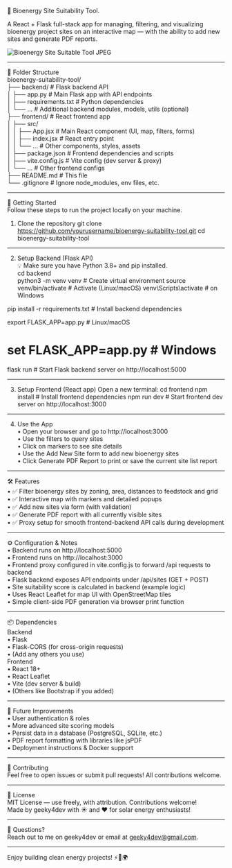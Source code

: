 🌿 Bioenergy Site Suitability Tool.  

A React + Flask full-stack app for managing, filtering, and visualizing bioenergy project sites on an interactive map — with the ability to add new sites and generate PDF reports.

![Bioenergy Site Suitable Tool JPEG](https://github.com/user-attachments/assets/4044a431-d772-452c-b6bb-5bafb34ea89a)

________________________________________
📁 Folder Structure  
bioenergy-suitability-tool/  
├── backend/                # Flask backend API  
│   ├── app.py              # Main Flask app with API endpoints   
│   ├── requirements.txt    # Python dependencies  
│   └── ...                 # Additional backend modules, models, utils (optional)  
├── frontend/               # React frontend app  
│   ├── src/  
│   │   ├── App.jsx         # Main React component (UI, map, filters, forms)  
│   │   ├── index.jsx       # React entry point  
│   │   └── ...             # Other components, styles, assets  
│   ├── package.json        # Frontend dependencies and scripts  
│   ├── vite.config.js      # Vite config (dev server & proxy)  
│   └── ...                 # Other frontend configs  
├── README.md               # This file  
└── .gitignore              # Ignore node_modules, env files, etc. 
________________________________________
🚀 Getting Started  
Follow these steps to run the project locally on your machine.
1. Clone the repository
git clone https://github.com/yourusername/bioenergy-suitability-tool.git
cd bioenergy-suitability-tool
________________________________________
2. Setup Backend (Flask API)  
💡 Make sure you have Python 3.8+ and pip installed.  
cd backend  
python3 -m venv venv               # Create virtual environment
source venv/bin/activate           # Activate (Linux/macOS)
venv\Scripts\activate              # on Windows

pip install -r requirements.txt   # Install backend dependencies

export FLASK_APP=app.py            # Linux/macOS
# set FLASK_APP=app.py             # Windows

flask run                        # Start Flask backend server on http://localhost:5000
________________________________________
3. Setup Frontend (React app)
Open a new terminal:
cd frontend
npm install                     # Install frontend dependencies
npm run dev                     # Start frontend dev server on http://localhost:3000
________________________________________
4. Use the App  
•	Open your browser and go to http://localhost:3000  
•	Use the filters to query sites  
•	Click on markers to see site details  
•	Use the Add New Site form to add new bioenergy sites  
•	Click Generate PDF Report to print or save the current site list report  
________________________________________
🛠 Features  
•	✅ Filter bioenergy sites by zoning, area, distances to feedstock and grid  
•	✅ Interactive map with markers and detailed popups  
•	✅ Add new sites via form (with validation)  
•	✅ Generate PDF report with all currently visible sites  
•	✅ Proxy setup for smooth frontend-backend API calls during development  
________________________________________
⚙️ Configuration & Notes  
•	Backend runs on http://localhost:5000  
•	Frontend runs on http://localhost:3000  
•	Frontend proxy configured in vite.config.js to forward /api requests to backend  
•	Flask backend exposes API endpoints under /api/sites (GET + POST)  
•	Site suitability score is calculated in backend (example logic)  
•	Uses React Leaflet for map UI with OpenStreetMap tiles  
•	Simple client-side PDF generation via browser print function  
________________________________________
📦 Dependencies  
Backend  
•	Flask  
•	Flask-CORS (for cross-origin requests)  
•	(Add any others you use)  
Frontend  
•	React 18+  
•	React Leaflet  
•	Vite (dev server & build)  
•	(Others like Bootstrap if you added)  
________________________________________
🔮 Future Improvements  
•	User authentication & roles  
•	More advanced site scoring models  
•	Persist data in a database (PostgreSQL, SQLite, etc.)  
•	PDF report formatting with libraries like jsPDF  
•	Deployment instructions & Docker support  
________________________________________
🙌 Contributing  
Feel free to open issues or submit pull requests! All contributions welcome.  
________________________________________
📄 License  
MIT License — use freely, with attribution. Contributions welcome!  
Made by geeky4dev with ☀️ and ❤️ for solar energy enthusiasts!  

________________________________________
💬 Questions?  
Reach out to me on geeky4dev or email at geeky4dev@gmail.com.  
________________________________________
Enjoy building clean energy projects! ⚡🌱🌍  


